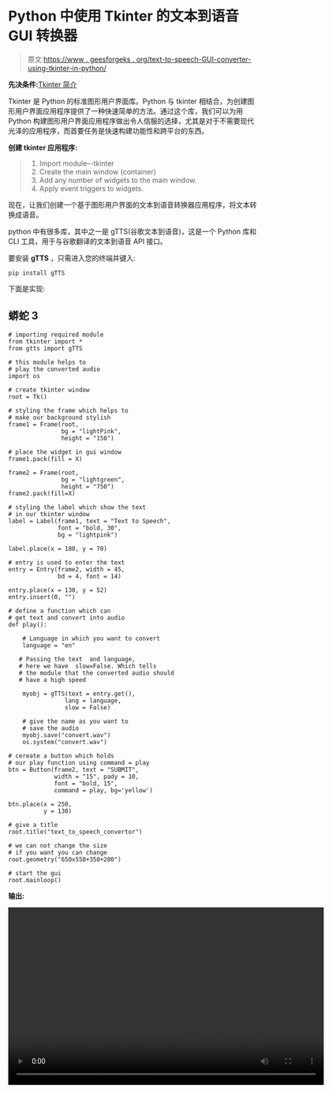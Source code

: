 # Python 中使用 Tkinter 的文本到语音 GUI 转换器

> 原文:[https://www . geesforgeks . org/text-to-speech-GUI-converter-using-tkinter-in-python/](https://www.geeksforgeeks.org/text-to-speech-gui-convertor-using-tkinter-in-python/)

**先决条件:**[Tkinter 简介](https://www.geeksforgeeks.org/python-gui-tkinter/)

Tkinter 是 Python 的标准图形用户界面库。Python 与 tkinter 相结合，为创建图形用户界面应用程序提供了一种快速简单的方法。通过这个库，我们可以为用 Python 构建图形用户界面应用程序做出令人信服的选择，尤其是对于不需要现代光泽的应用程序，而首要任务是快速构建功能性和跨平台的东西。

**创建 tkinter 应用程序:**

> 1.  Import module–-tkinter
> 2.  Create the main window (container)
> 3.  Add any number of widgets to the main window.
> 4.  Apply event triggers to widgets.

现在，让我们创建一个基于图形用户界面的文本到语音转换器应用程序，将文本转换成语音。

python 中有很多库，其中之一是 gTTS(谷歌文本到语音)，这是一个 Python 库和 CLI 工具，用于与谷歌翻译的文本到语音 API 接口。

要安装 **gTTS** ，只需进入您的终端并键入:

```
pip install gTTS
```

下面是实现:

## 蟒蛇 3

```
# importing required module
from tkinter import *
from gtts import gTTS

# this module helps to
# play the converted audio 
import os

# create tkinter window
root = Tk()

# styling the frame which helps to 
# make our background stylish
frame1 = Frame(root,
               bg = "lightPink",
               height = "150")

# place the widget in gui window
frame1.pack(fill = X)

frame2 = Frame(root,
               bg = "lightgreen",
               height = "750")
frame2.pack(fill=X)

# styling the label which show the text 
# in our tkinter window
label = Label(frame1, text = "Text to Speech",
              font = "bold, 30",
              bg = "lightpink")

label.place(x = 180, y = 70)

# entry is used to enter the text 
entry = Entry(frame2, width = 45,
              bd = 4, font = 14)

entry.place(x = 130, y = 52)
entry.insert(0, "")

# define a function which can
# get text and convert into audio
def play():

    # Language in which you want to convert 
    language = "en"

   # Passing the text  and language, 
   # here we have  slow=False. Which tells 
   # the module that the converted audio should 
   # have a high speed 

    myobj = gTTS(text = entry.get(),
                lang = language,
                slow = False)

    # give the name as you want to 
    # save the audio
    myobj.save("convert.wav")
    os.system("convert.wav")

# cereate a button which holds
# our play function using command = play
btn = Button(frame2, text = "SUBMIT",
             width = "15", pady = 10,
             font = "bold, 15",
             command = play, bg='yellow')

btn.place(x = 250,
          y = 130)

# give a title 
root.title("text_to_speech_convertor")

# we can not change the size
# if you want you can change
root.geometry("650x550+350+200")

# start the gui
root.mainloop()
```

**输出:**

<video class="wp-video-shortcode" id="video-457732-1" width="640" height="360" preload="metadata" controls=""><source type="video/mp4" src="https://media.geeksforgeeks.org/wp-content/uploads/20200721141554/textToSpeech_Trim.mp4?_=1">[https://media.geeksforgeeks.org/wp-content/uploads/20200721141554/textToSpeech_Trim.mp4](https://media.geeksforgeeks.org/wp-content/uploads/20200721141554/textToSpeech_Trim.mp4)</video>